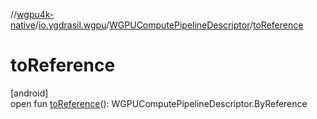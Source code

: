 //[wgpu4k-native](../../../index.md)/[io.ygdrasil.wgpu](../index.md)/[WGPUComputePipelineDescriptor](index.md)/[toReference](to-reference.md)

# toReference

[android]\
open fun [toReference](to-reference.md)(): WGPUComputePipelineDescriptor.ByReference